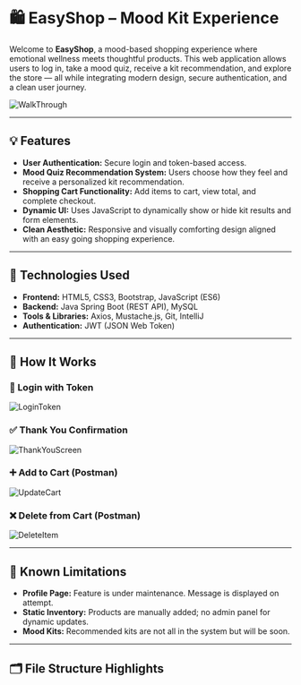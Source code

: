 # 🛍️ EasyShop – Mood Kit Experience

Welcome to **EasyShop**, a mood-based shopping experience where emotional wellness meets thoughtful products. This web application allows users to log in, take a mood quiz, receive a kit recommendation, and explore the store — all while integrating modern design, secure authentication, and a clean user journey.

![WalkThrough](https://github.com/user-attachments/assets/e00a4483-35dc-43d9-9e41-ff960f818c02)

---

## 💡 Features

- **User Authentication:** Secure login and token-based access.
- **Mood Quiz Recommendation System:** Users choose how they feel and receive a personalized kit recommendation.
- **Shopping Cart Functionality:** Add items to cart, view total, and complete checkout.
- **Dynamic UI:** Uses JavaScript to dynamically show or hide kit results and form elements.
- **Clean Aesthetic:** Responsive and visually comforting design aligned with an easy going shopping experience.

---

## 🧪 Technologies Used

- **Frontend:** HTML5, CSS3, Bootstrap, JavaScript (ES6)
- **Backend:** Java Spring Boot (REST API), MySQL
- **Tools & Libraries:** Axios, Mustache.js, Git, IntelliJ
- **Authentication:** JWT (JSON Web Token)

---

## 🧠 How It Works

### 🔐 Login with Token  
![LoginToken](https://github.com/user-attachments/assets/81ea9ed5-376e-4811-8577-ffc2c5101ea1)


### ✅ Thank You Confirmation  
![ThankYouScreen](https://github.com/user-attachments/assets/978474db-94ed-4438-aaf5-7be1a1923e48)


### ➕ Add to Cart (Postman)  
![UpdateCart](https://github.com/user-attachments/assets/7e6fbcd2-85cf-4aa7-b012-7a143d31a97a)


### ❌ Delete from Cart (Postman)  
![DeleteItem](https://github.com/user-attachments/assets/ddc35ac5-6596-44e8-92c8-d6f7cc714586)

---

## 🚧 Known Limitations

- **Profile Page:** Feature is under maintenance. Message is displayed on attempt.
- **Static Inventory:** Products are manually added; no admin panel for dynamic updates.
- **Mood Kits:** Recommended kits are not all in the system but will be soon. 

---

## 🗂️ File Structure Highlights

